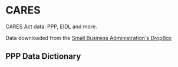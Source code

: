 # CARES
CARES Act data: PPP, EIDL and more.

Data downloaded from the [Small Business Administration's DropBox](https://sba.app.box.com/s/tvb0v5i57oa8gc6b5dcm9cyw7y2ms6pp)

## PPP Data Dictionary

